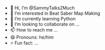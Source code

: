 - 👋 Hi, I’m @SammyTalks2Much
- 👀 I’m interested in Beat Saber Map Making
- 🌱 I’m currently learning Python
- 💞️ I’m looking to collaborate on ...
- 📫 How to reach me ...
- 😄 Pronouns: he/him
- ⚡ Fun fact: ...

<!---
SammyTalks2Much/SammyTalks2Much is a ✨ special ✨ repository because its `README.md` (this file) appears on your GitHub profile.
You can click the Preview link to take a look at your changes.
--->
